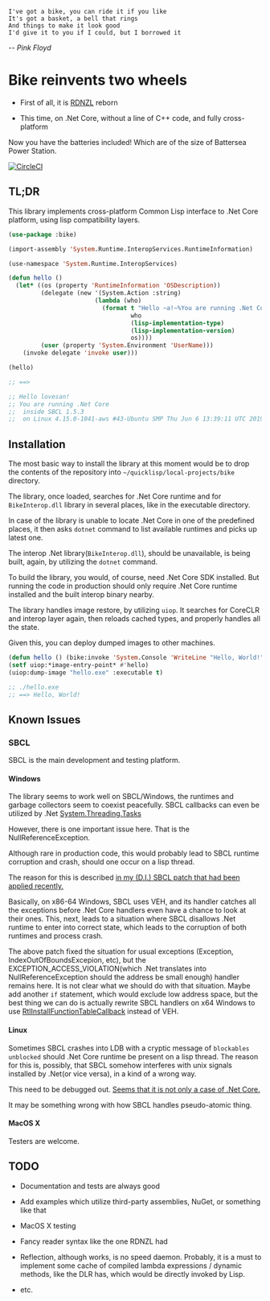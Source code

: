     I've got a bike, you can ride it if you like
    It's got a basket, a bell that rings
    And things to make it look good
    I'd give it to you if I could, but I borrowed it
*-- Pink Floyd*


# Bike reinvents two wheels

* First of all, it is [RDNZL](https://common-lisp.net/~loliveira/ediware/rdnzl/_darcs/current/doc/) reborn

* This time, on .Net Core, without a line of C++ code, and fully cross-platform

Now you have the batteries included! Which are of the size of Battersea Power Station.

[![CircleCI](https://circleci.com/gh/Lovesan/bike/tree/master.svg?style=svg)](https://circleci.com/gh/Lovesan/bike/tree/master)

## TL;DR

This library implements cross-platform Common Lisp interface to .Net Core platform, using lisp compatibility layers.

````lisp
(use-package :bike)

(import-assembly 'System.Runtime.InteropServices.RuntimeInformation)

(use-namespace 'System.Runtime.InteropServices)

(defun hello ()
  (let* ((os (property 'RuntimeInformation 'OSDescription))
         (delegate (new '(System.Action :string)
                        (lambda (who)
                          (format t "Hello ~a!~%You are running .Net Core~% inside ~a ~a~% on ~a"
                                  who
                                  (lisp-implementation-type)
                                  (lisp-implementation-version)
                                  os))))
         (user (property 'System.Environment 'UserName)))
    (invoke delegate 'invoke user)))

(hello)

;; ==>

;; Hello lovesan!
;; You are running .Net Core
;;  inside SBCL 1.5.3
;;  on Linux 4.15.0-1041-aws #43-Ubuntu SMP Thu Jun 6 13:39:11 UTC 2019
````

## Installation

The most basic way to install the library at this moment would be to drop the contents of the repository into ````~/quicklisp/local-projects/bike```` directory.

The library, once loaded, searches for .Net Core runtime and for ````BikeInterop.dll```` library in several places, like in the executable directory.

In case of the library is unable to locate .Net Core in one of the predefined places, it then asks ````dotnet```` command to list available runtimes and picks up latest one.

The interop .Net library(````BikeInterop.dll````), should be unavailable, is being built, again, by utilizing the ````dotnet```` command.

To build the library, you would, of course, need .Net Core SDK installed. But running the code in production should only require .Net Core runtime installed and the built interop binary nearby.

The library handles image restore, by utilizing ````uiop````. It searches for CoreCLR and interop layer again, then reloads cached types, and properly handles all the state.

Given this, you can deploy dumped images to other machines.

````lisp
(defun hello () (bike:invoke 'System.Console 'WriteLine "Hello, World!"))
(setf uiop:*image-entry-point* #'hello)
(uiop:dump-image "hello.exe" :executable t)

;; ./hello.exe
;; ==> Hello, World!
````

## Known Issues

### SBCL

SBCL is the main development and testing platform.

#### Windows

The library seems to work well on SBCL/Windows, the runtimes and garbage collectors seem to coexist peacefully. SBCL callbacks can even be utilized by .Net [System.Threading.Tasks](https://docs.microsoft.com/en-us/dotnet/api/system.threading.tasks?view=netcore-2.2)

However, there is one important issue here. That is the NullReferenceException.

Although rare in production code, this would probably lead to SBCL runtime corruption and crash, should one occur on a lisp thread.

The reason for this is described [in my (D.I.) SBCL patch that had been applied recently.](https://sourceforge.net/p/sbcl/mailman/sbcl-devel/thread/CAK3-8Ji8XrjZd8ttKa0XOFPTewbg%2Bf2t5U3ZCwWGdcv6S6W_mQ%40mail.gmail.com/#msg36687909)

Basically, on x86-64 Windows, SBCL uses VEH, and its handler catches all the exceptions before .Net Core handlers even have a chance to look at their ones. This, next, leads to a situation where SBCL disallows .Net runtime to enter into correct state, which leads to the corruption of both runtimes and process crash.

The above patch fixed the situation for usual exceptions (Exception, IndexOutOfBoundsExcepion, etc), but the EXCEPTION_ACCESS_VIOLATION(which .Net translates into NullReferenceException should the address be small enough) handler remains here. It is not clear what we should do with that situation. Maybe add another ````if```` statement, which would exclude low address space, but the best thing we can do is actually rewrite SBCL handlers on x64 Windows to use [RtlInstallFunctionTableCallback](https://docs.microsoft.com/en-us/windows/desktop/api/winnt/nf-winnt-rtlinstallfunctiontablecallback) instead of VEH.

#### Linux

Sometimes SBCL crashes into LDB with a cryptic message of ```blockables unblocked``` should .Net Core runtime be present on a lisp thread. The reason for this is, possibly, that SBCL somehow interferes with unix signals installed by .Net(or vice versa), in a kind of a wrong way.

This need to be debugged out. [Seems that it is not only a case of .Net Core.](https://irclog.tymoon.eu/freenode/lisp?around=1500933122)

It may be something wrong with how SBCL handles pseudo-atomic thing.

#### MacOS X

Testers are welcome.

## TODO

* Documentation and tests are always good

* Add examples which utilize third-party assemblies, NuGet, or something like that

* MacOS X testing

* Fancy reader syntax like the one RDNZL had

* Reflection, although works, is no speed daemon. Probably, it is a must to implement some cache of compiled lambda expressions / dynamic methods, like the DLR has, which would be directly invoked by Lisp.

* etc.
